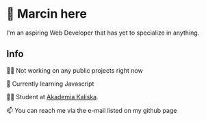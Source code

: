 # 👋 Marcin here

I'm an aspiring Web Developer that has yet to specialize in anything.

## Info

👩‍💻 Not working on any public projects right now

🧠 Currently learning Javascript

👨‍🎓 Student at [Akademia Kaliska](https://akademia.kalisz.pl/en/home-page/).

📫 You can reach me via the e-mail listed on my github page
